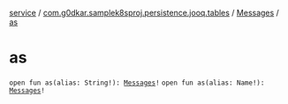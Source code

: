 [service](../../index.md) / [com.g0dkar.samplek8sproj.persistence.jooq.tables](../index.md) / [Messages](index.md) / [as](./as.md)

# as

`open fun as(alias: String!): `[`Messages`](index.md)`!`
`open fun as(alias: Name!): `[`Messages`](index.md)`!`